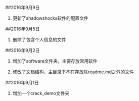

##2016年9月9日

	

1. 更新了shadowshocks软件的配置文件

##2016年9月5日

1. 删除了包含个人信息的文件
	

##2016年9月2日

1. 增加了software文件夹，主要存放常用软件

2. 修改了文档结构，主目录下不在存放除readme.md之外的文件


##2016年9月1日

1. 增加一个crack_demo文件夹


